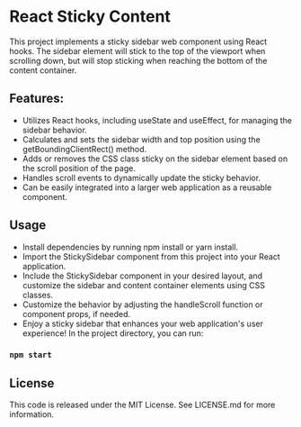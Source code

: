 # React Sticky Content
This project implements a sticky sidebar web component using React hooks. The sidebar element will stick to the top of the viewport when scrolling down, but will stop sticking when reaching the bottom of the content container.
## Features:
- Utilizes React hooks, including useState and useEffect, for managing the sidebar behavior.
- Calculates and sets the sidebar width and top position using the getBoundingClientRect() method.
- Adds or removes the CSS class sticky on the sidebar element based on the scroll position of the page.
- Handles scroll events to dynamically update the sticky behavior.
- Can be easily integrated into a larger web application as a reusable component.
## Usage
- Install dependencies by running npm install or yarn install.
- Import the StickySidebar component from this project into your React application.
- Include the StickySidebar component in your desired layout, and customize the sidebar and content container elements using CSS classes.
- Customize the behavior by adjusting the handleScroll function or component props, if needed.
- Enjoy a sticky sidebar that enhances your web application's user experience!
In the project directory, you can run:

### `npm start`

## License
This code is released under the MIT License. See LICENSE.md for more information.

